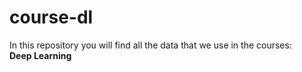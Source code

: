 # course-dl
In this repository you will find all the data that we use in the courses:  
**Deep Learning**

